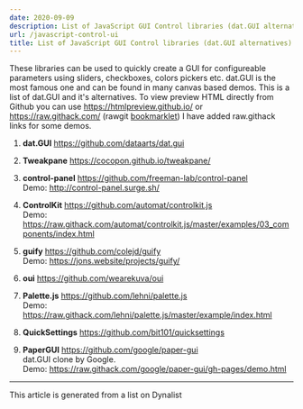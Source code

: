 ```yaml
---
date: 2020-09-09
description: List of JavaScript GUI Control libraries (dat.GUI alternatives)
url: /javascript-control-ui
title: List of JavaScript GUI Control libraries (dat.GUI alternatives)
---
```



These libraries can be used to quickly create a GUI for configureable parameters using sliders, checkboxes, colors pickers etc. dat.GUI is the most famous one and can be found in many canvas based demos. This is a list of dat.GUI and it's alternatives.
To view preview HTML directly from Github you can use https://htmlpreview.github.io/ or https://raw.githack.com/ (rawgit [bookmarklet](https://gist.github.com/martianyi/eac629487bdcc3665fc9e7a9aabfbea6))
I have added raw.githack links for some demos.

1. **dat.GUI** https://github.com/dataarts/dat.gui  

1. **Tweakpane** https://cocopon.github.io/tweakpane/  

1. **control-panel** https://github.com/freeman-lab/control-panel  
Demo: http://control-panel.surge.sh/
1. **ControlKit** https://github.com/automat/controlkit.js  
Demo: https://raw.githack.com/automat/controlkit.js/master/examples/03_components/index.html
1. **guify** https://github.com/colejd/guify  
Demo: https://jons.website/projects/guify/
1. **oui** https://github.com/wearekuva/oui  

1. **Palette.js** https://github.com/lehni/palette.js  
Demo: https://raw.githack.com/lehni/palette.js/master/example/index.html
1. **QuickSettings** https://github.com/bit101/quicksettings  

1. **PaperGUI** https://github.com/google/paper-gui   
dat.GUI clone by Google.   
Demo: https://raw.githack.com/google/paper-gui/gh-pages/demo.html


---
This article is generated from a list on Dynalist